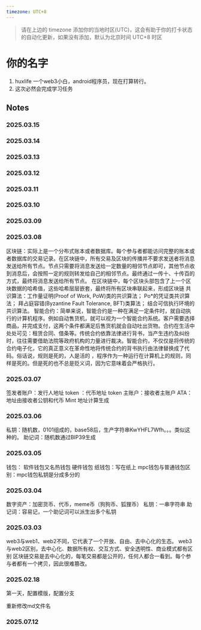 ```yaml
---
timezone: UTC+8
---
```


> 请在上边的 timezone 添加你的当地时区(UTC)，这会有助于你的打卡状态的自动化更新，如果没有添加，默认为北京时间 UTC+8 时区


# 你的名字

1. huxlife 一个web3小白，android程序员，现在打算转行。
2. 这次必然会完成学习任务


## Notes

<!-- Content_START -->
### 2025.03.15
### 2025.03.14
### 2025.03.13
### 2025.03.12
### 2025.03.11
### 2025.03.10
### 2025.03.09
### 2025.03.08
区块链：实际上是一个分布式账本或者数据库。每个参与者都能访问完整的账本或者数据库的交易记录。在区块链中，所有交易及区块的传播并不要求发送者将消息发送给所有节点。节点只需要将消息发送给一定数量的相邻节点即可，其他节点收到消息后，会按照一定的规则转发给自己的相邻节点。最终通过一传十、十传百的方式，最终将消息发送给所有节点。
在区块链中，每个区块头部包含了上一个区块数据的哈希值，这些哈希层层嵌套，最终将所有区块串联起来，形成区块链
共识算法：工作量证明(Proof of Work, PoW)类的共识算法； Po*的凭证类共识算法； 拜占庭容错(Byzantine Fault Tolerance, BFT)类算法； 结合可信执行环境的共识算法。
智能合约：简单来说，智能合约是一种在满足一定条件时，就自动执行的计算机程序。例如自动售货机，就可以视为一个智能合约系统。客户需要选择商品，并完成支付，这两个条件都满足后售货机就会自动吐出货物。合约在生活中处处可见：租赁合同、借条等。传统合约依靠法律进行背书，当产生违约及纠纷时，往往需要借助法院等政府机构的力量进行裁决。智能合约，不仅仅是将传统的合约电子化，它的真正意义在革命性地将传统合约的背书执行由法律替换成了代码。俗话说，规则是死的，人是活的 ，程序作为一种运行在计算机上的规则，同样是死的。但是死的也不总是贬义词，因为它意味着会严格执行。
### 2025.03.07
签发者账户：发行人地址
token ：代币地址
token 主账户：接收者主账户
ATA：地址由接收者公钥和代币 Mint 地址计算生成
### 2025.03.06
私钥：随机数，0101组成的，base58后，生产字符串KwYHFL7Wfh。。。类似这种的。
助记词：随机数通过BIP39生成
### 2025.03.05
钱包：
  软件钱包又名热钱包
  硬件钱包
  纸钱包：写在纸上
mpc钱包与普通钱包区别：mpc钱包私钥是分成多分的
### 2025.03.04
数字资产：加密货币、代币，meme币（狗狗币、狐狸币）
私钥：一串字符串
助记词：容易记，一个助记词可以派生出多个私钥
### 2025.03.03
web3与web1、web2不同，它代表了一个开放、自由、去中心化的生态。
web3与web2区别，去中心化、数据所有权、交互方式、安全透明性、商业模式都有区别
区块链交易是去中心化的，每笔交易都是公开的，任何人都合一看到。每个参与者都有一个拷贝，因此很难篡改。

### 2025.02.18

第一天，配置模版，配置分支

重新修改md文件名

### 2025.07.12

<!-- Content_END -->
